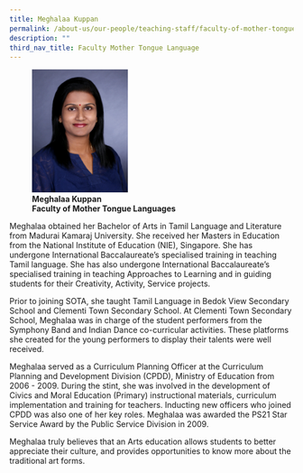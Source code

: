 ```yaml
---
title: Meghalaa Kuppan
permalink: /about-us/our-people/teaching-staff/faculty-of-mother-tongue-languages/meghalaa-kuppan/
description: ""
third_nav_title: Faculty Mother Tongue Language
---
```

<figure>
<img style="width:40%" src="/images/meghalaa.jpg">
<figcaption> <strong>Meghalaa Kuppan<br>
Faculty of Mother Tongue Languages</strong>
</figcaption>
</figure>

Meghalaa obtained her Bachelor of Arts in Tamil Language and Literature from Madurai Kamaraj University. She received her Masters in Education from the National Institute of Education (NIE), Singapore. She has undergone International Baccalaureate’s specialised training in teaching Tamil language. She has also undergone International Baccalaureate’s specialised training in teaching Approaches to Learning and in guiding students for their Creativity, Activity, Service projects.  
  

Prior to joining SOTA, she taught Tamil Language in Bedok View Secondary School and Clementi Town Secondary School. At Clementi Town Secondary School, Meghalaa was in charge of the student performers from the Symphony Band and Indian Dance co-curricular activities. These platforms she created for the young performers to display their talents were well received.

  

Meghalaa served as a Curriculum Planning Officer at the Curriculum Planning and Development Division (CPDD), Ministry of Education from 2006 - 2009. During the stint, she was involved in the development of Civics and Moral Education (Primary) instructional materials, curriculum implementation and training for teachers. Inducting new officers who joined CPDD was also one of her key roles. Meghalaa was awarded the PS21 Star Service Award by the Public Service Division in 2009.

  

Meghalaa truly believes that an Arts education allows students to better appreciate their culture, and provides opportunities to know more about the traditional art forms.